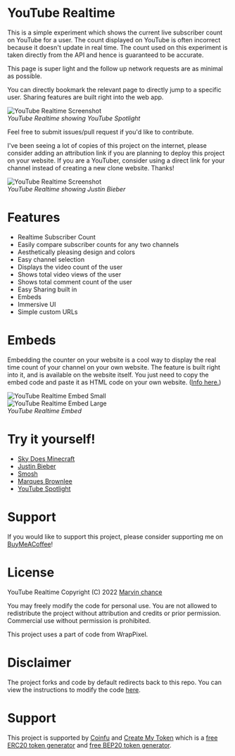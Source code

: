 # YouTube Realtime

This is a simple experiment which shows the current live subscriber count on YouTube for a user. The count displayed on YouTube is often incorrect because it doesn't update in real time. The count used on this experiment is taken directly from the API and hence is guaranteed to be accurate.

This page is super light and the follow up network requests are as minimal as possible.

You can directly bookmark the relevant page to directly jump to a specific user. Sharing features are built right into the web app.

![YouTube Realtime Screenshot](res/Example1.png)<br/>
_YouTube Realtime showing YouTube Spotlight_

Feel free to submit issues/pull request if you'd like to contribute.

I've been seeing a lot of copies of this project on the internet, please consider adding an attribution link if you are planning to deploy this project on your website. If you are a YouTuber, consider using a direct link for your channel instead of creating a new clone website. Thanks!

![YouTube Realtime Screenshot](res/Example2.png)<br/>
_YouTube Realtime showing Justin Bieber_

# Features

- Realtime Subscriber Count
- Easily compare subscriber counts for any two channels
- Aesthetically pleasing design and colors
- Easy channel selection
- Displays the video count of the user
- Shows total video views of the user
- Shows total comment count of the user
- Easy Sharing built in
- Embeds
- Immersive UI
- Simple custom URLs

# Embeds

Embedding the counter on your website is a cool way to display the real time count of your channel on your own website. The feature is built right into it, and is available on the website itself. You just need to copy the embed code and paste it as HTML code on your own website. ([Info here.](https://counts.live/embeds))

![YouTube Realtime Embed Small](https://static.counts.live/images/examples/embeds/small.png)<br/>
![YouTube Realtime Embed Large](https://static.counts.live/images/examples/embeds/large.png)<br/>
_YouTube Realtime Embed_

# Try it yourself!

- [Sky Does Minecraft](https://akshatmittal.com/youtube-realtime/#!/SkyDoesMinecraft "Sky Does Minecraft's Realtime Subscriber Count on YouTube")
- [Justin Bieber](https://akshatmittal.com/youtube-realtime/#!/UCHkj014U2CQ2Nv0UZeYpE_A "Justin Bieber's Realtime Subscriber Count on YouTube")
- [Smosh](https://akshatmittal.com/youtube-realtime/#!/Smosh "Smosh's Realtime Subscriber Count on YouTube")
- [Marques Brownlee](https://akshatmittal.com/youtube-realtime/#!/MarquesBrownlee "Marques Brownlee's Realtime Subscriber Count on YouTube")
- [YouTube Spotlight](https://akshatmittal.com/youtube-realtime/#!/UCBR8-60-B28hp2BmDPdntcQ "YouTube Spotlight's Realtime Subscriber Count on YouTube")

# Support

If you would like to support this project, please consider supporting me on [BuyMeACoffee](https://www.buymeacoffee.com/)!

# License

YouTube Realtime Copyright (C) 2022 [Marvin chance](https://fiverr26326.github.io/)

You may freely modify the code for personal use. You are not allowed to redistribute the project without attribution and credits or prior permission. Commercial use without permission is prohibited.

This project uses a part of code from WrapPixel.

# Disclaimer

The project forks and code by default redirects back to this repo. You can view the instructions to modify the code [here](https://github.com/fiverr26326/youtube-realtime/issues/14#issuecomment-247537299).

# Support

This project is supported by [Coinfu](https://www.coinfu.app/) and [Create My Token](https://www.coinfu.app/) which is a [free ERC20 token generator](https://www.coinfu.app/create-token/) and [free BEP20 token generator](https://www.coinfu.app/create-token/).
